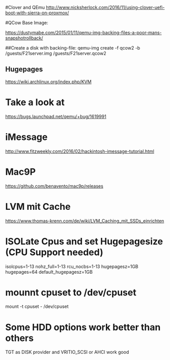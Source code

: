 #Clover and QEmu
http://www.nicksherlock.com/2016/11/using-clover-uefi-boot-with-sierra-on-proxmox/

#QCow Base Image:

https://dustymabe.com/2015/01/11/qemu-img-backing-files-a-poor-mans-snapshotrollback/

##Create a disk with backing-file:
qemu-img create -f qcow2 -b /guests/F21server.img /guests/F21server.qcow2


## Hugepages
https://wiki.archlinux.org/index.php/KVM

# Take a look at
https://bugs.launchpad.net/qemu/+bug/1619991

# iMessage
http://www.fitzweekly.com/2016/02/hackintosh-imessage-tutorial.html

# Mac9P
https://github.com/benavento/mac9p/releases

# LVM mit Cache
https://www.thomas-krenn.com/de/wiki/LVM_Caching_mit_SSDs_einrichten

# ISOLate Cpus and set Hugepagesize (CPU Support needed)
isolcpus=1-13 nohz_full=1-13 rcu_nocbs=1-13 hugepagesz=1GB hugepages=64 default_hugepagesz=1GB

# mounnt cpuset to /dev/cpuset
 mount -t cpuset - /dev/cpuset

# Some HDD options work better than others

TGT as DISK provider and VRITIO_SCSI or AHCI work good 


